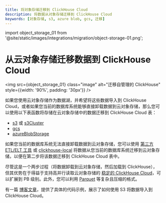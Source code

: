 ```yaml
---
title: 将对象存储迁移到 ClickHouse Cloud
description: 将数据从对象存储迁移到 ClickHouse Cloud
keywords: [对象存储, s3, azure blob, gcs, 迁移]
---
```


import object_storage_01 from '@site/static/images/integrations/migration/object-storage-01.png';


# 从云对象存储迁移数据到 ClickHouse Cloud

<img src={object_storage_01} class="image" alt="迁移自管理的 ClickHouse" style={{width: '90%', padding: '30px'}} />

如果您使用云对象存储作为数据湖，并希望将这些数据导入到 ClickHouse Cloud，或者如果您当前的数据库系统能够直接卸载数据到云对象存储，那么您可以使用以下表函数将存储在云对象存储中的数据迁移到 ClickHouse Cloud 表：

- [s3](/sql-reference/table-functions/s3.md) 或 [s3Cluster](/sql-reference/table-functions/s3Cluster.md)
- [gcs](/sql-reference/table-functions/gcs)
- [azureBlobStorage](/sql-reference/table-functions/azureBlobStorage)

如果您当前的数据库系统无法直接卸载数据到云对象存储，您可以使用 [第三方 ETL/ELT 工具](./etl-tool-to-clickhouse.md) 或 [clickhouse-local](./clickhouse-local-etl.md) 将数据从您当前的数据库系统迁移到云对象存储，以便在第二步将该数据迁移到 ClickHouse Cloud 表中。

尽管这是一个两步过程（将数据卸载到云对象存储，然后加载到 ClickHouse），但其优势在于得益于支持高并行读取云对象存储的 [稳定的 ClickHouse Cloud](https://clickhouse.com/blog/getting-data-into-clickhouse-part-3-s3)，可以扩展到 PB 级别。此外，您可以利用 [Parquet](/interfaces/formats/#data-format-parquet) 等复杂且压缩的格式。

有一篇 [博客文章](https://clickhouse.com/blog/getting-data-into-clickhouse-part-3-s3)，提供了具体的代码示例，展示了如何使用 S3 将数据导入到 ClickHouse Cloud。
